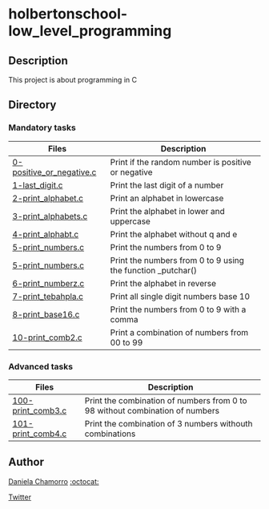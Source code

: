 # holbertonschool-low_level_programming

## Description
This project is about programming in C

## Directory

### Mandatory tasks
| Files | Description |
| ----- | ----------- |
| [0-positive_or_negative.c](https://github.com/dalexach/holbertonschool-low_level_programming/blob/master/0x01-variables_if_else_while/0-positive_or_negative.c) | Print if the random number is positive or negative |
| [1-last_digit.c](https://github.com/dalexach/holbertonschool-low_level_programming/blob/master/0x01-variables_if_else_while/1-last_digit.c) | Print the last digit of a number |
| [2-print_alphabet.c](https://github.com/dalexach/holbertonschool-low_level_programming/blob/master/0x01-variables_if_else_while/2-print_alphabet.c) | Print an alphabet in lowercase |
| [3-print_alphabets.c](https://github.com/dalexach/holbertonschool-low_level_programming/blob/master/0x01-variables_if_else_while/3-print_alphabets.c) | Print the alphabet in lower and uppercase |
| [4-print_alphabt.c](https://github.com/dalexach/holbertonschool-low_level_programming/blob/master/0x01-variables_if_else_while/4-print_alphabt.c) | Print the alphabet without q and e |
| [5-print_numbers.c](https://github.com/dalexach/holbertonschool-low_level_programming/blob/master/0x01-variables_if_else_while/5-print_numbers.c) | Print the numbers from 0 to 9 |
| [5-print_numbers.c](https://github.com/dalexach/holbertonschool-low_level_programming/blob/master/0x01-variables_if_else_while/5-print_numbers.c) | Print the numbers from 0 to 9 using the function _putchar() |
| [6-print_numberz.c](https://github.com/dalexach/holbertonschool-low_level_programming/blob/master/0x01-variables_if_else_while/6-print_numberz.c) | Print the alphabet in reverse |
| [7-print_tebahpla.c](https://github.com/dalexach/holbertonschool-low_level_programming/blob/master/0x01-variables_if_else_while/7-print_tebahpla.c) | Print all single digit numbers base 10 |
| [8-print_base16.c](https://github.com/dalexach/holbertonschool-low_level_programming/blob/master/0x01-variables_if_else_while/8-print_base16.c) | Print the numbers from 0 to 9 with a comma |
| [10-print_comb2.c](https://github.com/dalexach/holbertonschool-low_level_programming/blob/master/0x01-variables_if_else_while/10-print_comb2.c) | Print a combination of numbers from 00 to 99 |

### Advanced tasks
| Files | Description |
| ----- | ----------- |
| [100-print_comb3.c](https://github.com/dalexach/holbertonschool-low_level_programming/blob/master/0x01-variables_if_else_while/100-print_comb3.c) | Print the combination of numbers from 0 to 98 without combination of numbers |
| [101-print_comb4.c](https://github.com/dalexach/holbertonschool-low_level_programming/blob/master/0x01-variables_if_else_while/101-print_comb4.c) | Print the combination of 3 numbers withouth combinations |

## Author

[Daniela Chamorro](https://www.linkedin.com/in/daniela-alexandra-chamorro-guerrero-666805a1/) [:octocat:](https://github.com/dalexach)

[Twitter](https://twitter.com/dalexach)